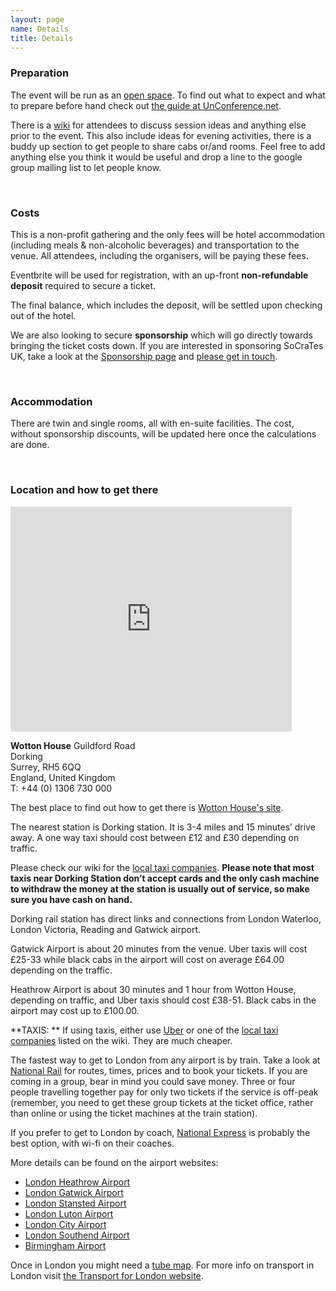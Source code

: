 ```yaml
---
layout: page
name: Details
title: Details
---
```


### Preparation

The event will be run as an [open space][Open-space technology]. To find out what to expect and what to prepare before hand check out [the guide at UnConference.net][How to prepare to attend an unconference].

There is a <a href="https://github.com/lscc/socrates-uk/wiki">wiki</a> for attendees to discuss session ideas and anything else prior to the event. This also include ideas for evening activities, there is a buddy up section to get people to share cabs or/and rooms. Feel free to add anything else you think it would be useful and drop a line to the google group mailing list to let people know.

[Open-space technology]: http://en.wikipedia.org/wiki/Open-space_technology
[How to prepare to attend an unconference]: http://www.unconference.net/unconferencing-how-to-prepare-to-attend-an-unconference/

<br>

### Costs

This is a non-profit gathering and the only fees will be hotel accommodation (including meals & non-alcoholic beverages) and transportation to the venue. All attendees, including the organisers, will be paying these fees.

Eventbrite will be used for registration, with an up-front **non-refundable deposit** required to secure a ticket.

The final balance, which includes the deposit, will be settled upon checking out of the hotel.

We are also looking to secure **sponsorship** which will go directly towards bringing the ticket costs down. If you are interested in sponsoring SoCraTes UK, take a look at the [Sponsorship page][Sponsorship] and [please get in touch][hello@codurance.com].

[Sponsorship]: sponsorship.html
[hello@codurance.com]: mailto:hello@codurance.com

<br>

### Accommodation

There are twin and single rooms, all with en-suite facilities. The cost, without sponsorship discounts, will be updated here once the calculations are done.

<br>

### Location and how to get there

<iframe class="pull-left thumbnail location-map" src="https://www.google.com/maps/embed?pb=!1m14!1m8!1m3!1d587.8782668326655!2d-0.3960782!3d51.210842!3m2!1i1024!2i768!4f13.1!3m3!1m2!1s0x0000000000000000%3A0x9b7aa884271af6b5!2sWotton+House!5e1!3m2!1sen!2suk!4v1452193759753" width="450" height="360" frameborder="0" style="border:0" allowfullscreen></iframe>

**Wotton House**
Guildford Road<br>
Dorking<br>
Surrey, RH5 6QQ<br>
England, United Kingdom<br>
T: +44 (0) 1306 730 000

The best place to find out how to get there is [Wotton House's site][WottonHouse].

[WottonHouse]: http://www.wottonhousedorkingsurrey.co.uk/location/

The nearest station is Dorking station. It is 3-4 miles and 15 minutes’ drive away. A one way taxi should cost between £12 and £30 depending on traffic.

Please check our wiki for the [local taxi companies][]. __Please note that most taxis near Dorking Station don’t accept cards and the only cash machine to withdraw the money at the station is usually out of service, so make sure you have cash on hand.__

Dorking rail station has direct links and connections from London Waterloo, London Victoria, Reading and Gatwick airport.

Gatwick Airport is about 20 minutes from the venue. Uber taxis will cost £25-33 while black cabs in the airport will cost on average £64.00 depending on the traffic. 

Heathrow Airport is about 30 minutes and 1 hour from Wotton House, depending on traffic, and Uber taxis should cost £38-51. Black cabs in the airport may cost up to £100.00.

**TAXIS: ** If using taxis, either use [Uber][] or one of the [local taxi companies][] listed on the wiki. They are much cheaper.

The fastest way to get to London from any airport is by train. Take a look at [National Rail][] for routes, times, prices and to book your tickets. If you are coming in a group, bear in mind you could save money. Three or four people travelling together pay for only two tickets if the service is off-peak (remember, you need to get these group tickets at the ticket office, rather than online or using the ticket machines at the train station).

If you prefer to get to London by coach, [National Express][National Express from airports] is probably the best option, with wi-fi on their coaches.

More details can be found on the airport websites:

- [London Heathrow Airport][]
- [London Gatwick Airport][]
- [London Stansted Airport][]
- [London Luton Airport][]
- [London City Airport][]
- [London Southend Airport][]
- [Birmingham Airport][]

Once in London you might need a [tube map][Tube Map]. For more info on transport in London visit [the Transport for London website][Transport for London].

[National Rail]: http://www.nationalrail.co.uk/
[National Express from airports]: http://www.nationalexpress.com/wherewego/airports/index.aspx
[Tube Map]: http://www.tfl.gov.uk/assets/downloads/standard-tube-map.pdf
[Transport for London]: http://www.tfl.gov.uk/

[London Heathrow Airport]: http://www.heathrowairport.com/transport-and-directions/getting-into-london
[London Gatwick Airport]: http://www.gatwickairport.com/transport/to-london/
[London Stansted Airport]: http://www.stanstedairport.com/transport-and-directions/stansted-to-central-london
[London Luton Airport]: http://www.london-luton.co.uk/en/airport/
[London City Airport]: http://www.londoncityairport.com/visitingtheairport/page/publictransport
[London Southend Airport]: http://www.southendairport.com/getting-here/
[Birmingham Airport]: http://www.birminghamairport.co.uk/transport-and-directions.aspx

[Uber]: https://www.uber.com/fare-estimate/
[local taxi companies]: https://github.com/lscc/socrates-uk/wiki/Local-taxi-companies
[nearby hotels]: https://github.com/lscc/socrates-uk/wiki/Nearby-hotels
